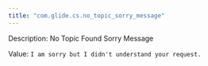 ```yaml
---
title: "com.glide.cs.no_topic_sorry_message"
---
```


Description: No Topic Found Sorry Message

Value: `I am sorry but I didn't understand your request.`